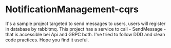 ﻿# NotificationManagement-cqrs
 
 
 It's a sample project targeted to send messages to users, users will register in database by rabbitmq.
This project has a service to call - SendMessage - that is accessible bei Api and GRPC both.
I've tried to follow DDD and clean code practices.
Hope you find it useful.
